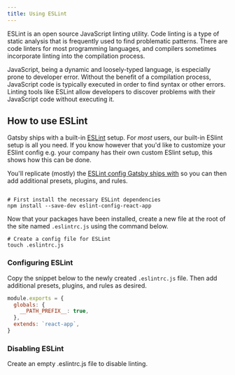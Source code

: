 ```yaml
---
title: Using ESLint
---
```


ESLint is an open source JavaScript linting utility. Code linting is a type of static analysis that is frequently used to find problematic patterns. There are code linters for most programming languages, and compilers sometimes incorporate linting into the compilation process.

JavaScript, being a dynamic and loosely-typed language, is especially prone to developer error. Without the benefit of a compilation process, JavaScript code is typically executed in order to find syntax or other errors. Linting tools like ESLint allow developers to discover problems with their JavaScript code without executing it.

## How to use ESLint

Gatsby ships with a built-in [ESLint](https://eslint.org) setup. For _most_ users, our built-in ESlint setup is all you need. If you know however that you'd like to customize your ESlint config e.g. your company has their own custom ESlint setup, this shows how this can be done.

You'll replicate (mostly) the [ESLint config Gatsby ships with](https://github.com/gatsbyjs/gatsby/blob/master/packages/gatsby/src/utils/eslint-config.js) so you can then add additional presets, plugins, and rules.

```shell

# First install the necessary ESLint dependencies
npm install --save-dev eslint-config-react-app
```

Now that your packages have been installed, create a new file at the root of the site named `.eslintrc.js` using the command below.

```shell
# Create a config file for ESLint
touch .eslintrc.js
```

### Configuring ESLint

Copy the snippet below to the newly created `.eslintrc.js` file. Then add additional presets, plugins, and rules as desired.

```js:title=.eslintrc.js
module.exports = {
  globals: {
    __PATH_PREFIX__: true,
  },
  extends: `react-app`,
}
```

### Disabling ESLint

Create an empty .eslintrc.js file to disable linting.
